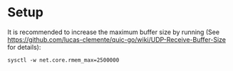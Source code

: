 # Setup
It is recommended to increase the maximum buffer size by running (See https://github.com/lucas-clemente/quic-go/wiki/UDP-Receive-Buffer-Size for details):

```
sysctl -w net.core.rmem_max=2500000
```